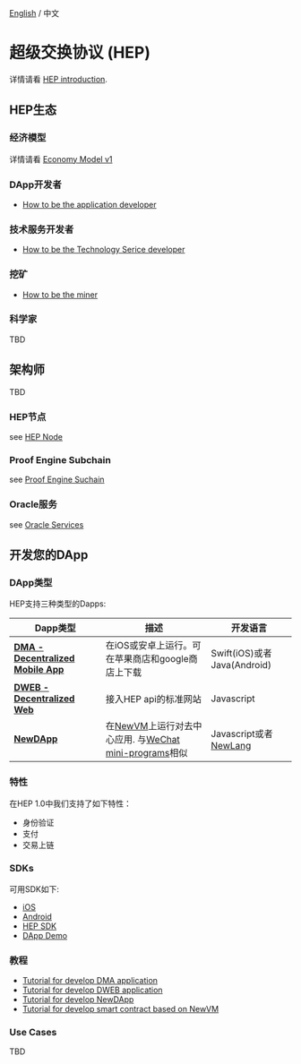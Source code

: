 [English](README.md) / 中文


# 超级交换协议 (HEP)

详情请看 [HEP introduction](HEP-intro.md).

## HEP生态

### 经济模型

详情请看 [Economy Model v1](economy-model-v1.md)

### DApp开发者
* [How to be the application developer](DApp-Process.md)

### 技术服务开发者
* [How to be the Technology Serice developer](tech-service-developer.md)

### 挖矿
* [How to be the miner](miner.md)

### 科学家
TBD

## 架构师

TBD

### HEP节点

see [HEP Node](hep-node/README.md)

### Proof Engine Subchain

see [Proof Engine Suchain](proof-engine-subchain/README.md)

### Oracle服务

see [Oracle Services](oracle/README.md)

## 开发您的DApp

### DApp类型

HEP支持三种类型的Dapps:

| Dapp类型                      | 描述                                                                                                                                  | 开发语言                      |
| ---                            | ---                                                                                                                                          | ---                           |
| **[DMA - Decentralized Mobile App](DMA.md)**           | 在iOS或安卓上运行。可在苹果商店和google商店上下载                                                     | Swift(iOS)或者Java(Android) |
| **[DWEB - Decentralized Web](DWEB.md)**                 | 接入HEP api的标准网站                                                                                             | Javascript                    |
| **[NewDApp](NewDApp.md)** | 在[NewVM](NewVM.md)上运行对去中心应用. 与[WeChat mini-programs](https://walkthechat.com/wechat-mini-programs-simple-introduction/)相似 | Javascript或者 [NewLang](NewLang.md)                    |

### 特性

在HEP 1.0中我们支持了如下特性：

* 身份验证
* 支付
* 交易上链


### SDKs

可用SDK如下:

* [iOS](http://cocoapods.org/pods/NewPaySDK-iOS)
* [Android](https://github.com/newtonproject/NewPaySDK-Android)
* [HEP SDK](https://github.com/newtonproject/hep-sdk)
* [DApp Demo](https://github.com/newtonproject/dapp_demo)

### 教程
* [Tutorial for develop DMA application](tutorial/tutorial-dma-zh.md)
* [Tutorial for develop DWEB application](tutorial/tutorial-dweb-zh.md)
* [Tutorial for develop NewDApp](tutorial/tutorial-newdapp.md)
* [Tutorial for develop smart contract based on NewVM](tutorial/tutorial-smart-contract.md)

### Use Cases

TBD
